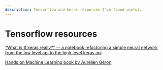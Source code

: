 ```yaml
---
description: Tensorflow and keras resources I've found useful.
---
```


# Tensorflow resources

["What is tf.keras really?" -- a notebook refactoring a simple neural network from the low level api to the high level keras api](https://jaredwinick.github.io/what_is_tf_keras/)

[Hands on Machine Learning book by ](https://learning.oreilly.com/library/view/hands-on-machine-learning/9781492032632/)[Aurélien Géron](https://learning.oreilly.com/search/?query=author%3A%22Aur%C3%A9lien%20G%C3%A9ron%22&sort=relevance&highlight=true)[ ](https://learning.oreilly.com/library/view/hands-on-machine-learning/9781492032632/)

